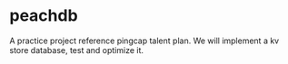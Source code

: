 # peachdb
A practice project reference pingcap talent plan. We will implement a kv store database, test and optimize it.
